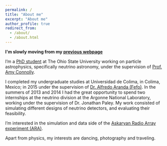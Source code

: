```yaml
---
permalink: /
title: "About me"
excerpt: "About me"
author_profile: true
redirect_from: 
  - /about/
  - /about.html
---
```

<b>I'm slowly moving from my [previous webpage](https://u.osu.edu/torresespinosa.1/)</b>

I’m a [PhD student](https://ccapp.osu.edu/people/torresespinosa.1) at The Ohio State University working on particle astrophysics, specifically neutrino astronomy, under the supervision of [Prof. Amy Connolly](https://physics.osu.edu/people/hill.1370).

I completed my undergraduate studies at Universidad de Colima, in Colima, Mexico; in 2015 under the supervision of [Dr. Alfredo Aranda (Fefo)](https://www.dunescience.org/facesofdune/alfredo-fefo-aranda/). In the summers of 2013 and 2014 I had the great opportunity to spend two internships at the neutrino division at the Argonne National Laboratory, working under the supervision of Dr. Jonathan Paley. My work consisted of simulating different designs of neutrino detectors, and evaluating their feasibility.

I’m interested in the simulation and data side of the [Askaryan Radio Array experiment (ARA)](https://ara.wipac.wisc.edu/home).

Apart from physics, my interests are dancing, photography and traveling.
